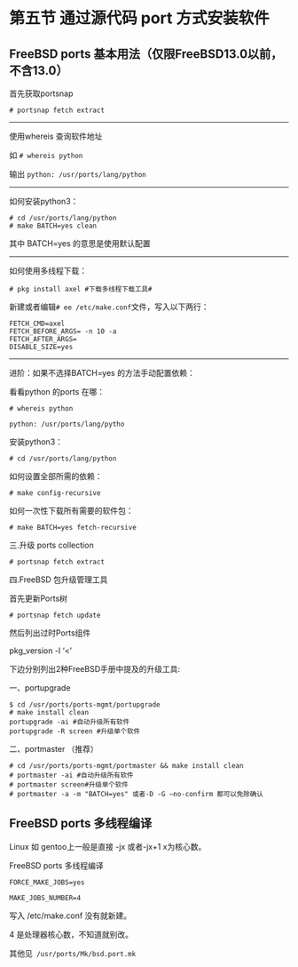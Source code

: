 # 第五节 通过源代码 port 方式安装软件

## FreeBSD ports 基本用法（仅限FreeBSD13.0以前，不含13.0） <a href="freebsdports-ji-ben-yong-fa" id="freebsdports-ji-ben-yong-fa"></a>

首先获取portsnap

`# portsnap fetch extract`

***

使用whereis 查询软件地址

如 `# whereis python`

输出 `python: /usr/ports/lang/python`

***

如何安装python3：

```
# cd /usr/ports/lang/python
# make BATCH=yes clean
```

其中 BATCH=yes 的意思是使用默认配置

***

如何使用多线程下载：

`# pkg install axel #下载多线程下载工具#`

新建或者编辑`# ee /etc/make.conf`文件，写入以下两行：

```
FETCH_CMD=axel
FETCH_BEFORE_ARGS= -n 10 -a
FETCH_AFTER_ARGS=
DISABLE_SIZE=yes
```

***

进阶：如果不选择BATCH=yes 的方法手动配置依赖：

看看python 的ports 在哪：

`# whereis python`

`python: /usr/ports/lang/pytho`

安装python3：

`# cd /usr/ports/lang/python`

如何设置全部所需的依赖：

`# make config-recursive`

如何一次性下载所有需要的软件包：

`# make BATCH=yes fetch-recursive`

三.升级 ports collection

`# portsnap fetch extract`

四.FreeBSD 包升级管理工具

首先更新Ports树

`# portsnap fetch update `

然后列出过时Ports组件

pkg\_version -l ‘<’

下边分别列出2种FreeBSD手册中提及的升级工具:

一、portupgrade

```
$ cd /usr/ports/ports-mgmt/portupgrade 
# make install clean
portupgrade -ai #自动升级所有软件
portupgrade -R screen #升级单个软件
```

二、portmaster （推荐）

```
# cd /usr/ports/ports-mgmt/portmaster && make install clean
# portmaster -ai #自动升级所有软件
# portmaster screen#升级单个软件
# portmaster -a -m "BATCH=yes" 或者-D -G –no-confirm 都可以免除确认
```

## FreeBSD ports 多线程编译

Linux 如 gentoo上一般是直接 -jx 或者-jx+1 x为核心数。

FreeBSD ports 多线程编译

`FORCE_MAKE_JOBS=yes`

`MAKE_JOBS_NUMBER=4`

写入 /etc/make.conf 没有就新建。

4 是处理器核心数，不知道就别改。

其他见` /usr/ports/Mk/bsd.port.mk`
